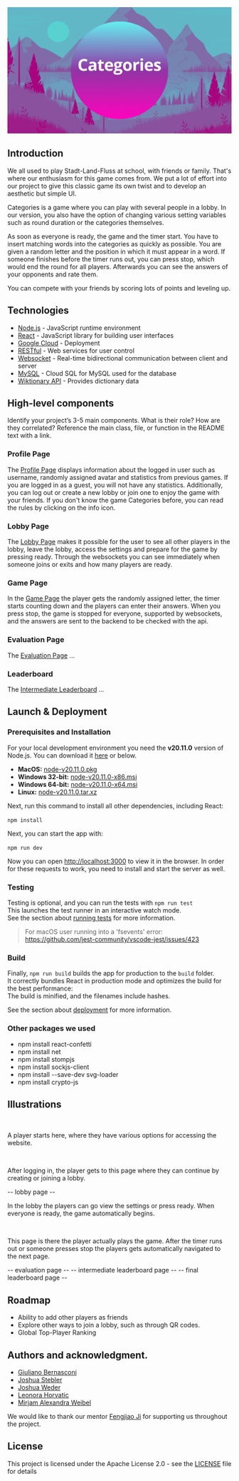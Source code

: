 <p>
    <img alt="" src="https://raw.githubusercontent.com/sopra-fs24-group-20/sopra-fs24-group-20-client/main/src/images/categories_logo.png" /><br/>
</p>

## Introduction 
We all used to play Stadt-Land-Fluss at school, with friends or family. That's where our enthusiasm for this game comes from.
We put a lot of effort into our project to give this classic game its own twist and to develop an aesthetic but simple UI.

Categories is a game where you can play with several people in a lobby. In our version, you also have the option of changing various setting variables such as round duration or the categories themselves.

As soon as everyone is ready, the game and the timer start. You have to insert matching words into the categories as quickly as possible. You are given a random letter and the position in which it must appear in a word.
If someone finishes before the timer runs out, you can press stop, which would end the round for all players.
Afterwards you can see the answers of your opponents and rate them.

You can compete with your friends by scoring lots of points and leveling up.

## Technologies
- [Node.js](https://nodejs.org/en/docs) - JavaScript runtime environment
- [React](https://react.dev/learn) - JavaScript library for building user interfaces
- [Google Cloud](https://cloud.google.com/appengine/docs/flexible) - Deployment
- [RESTful](https://restfulapi.net/) - Web services for user control
- [Websocket](https://spring.io/guides/gs/messaging-stomp-websocket/) -  Real-time bidirectional communication between client and server
- [MySQL](https://cloud.google.com/sql/docs/mysql) - Cloud SQL for MySQL used for the database
- [Wiktionary API](https://en.wiktionary.org/w/api.php) - Provides dictionary data

## High-level components 
Identify your project’s 3-5 main components. What is their role?
How are they correlated? Reference the main class, file, or function in the README text
with a link.
### Profile Page
The [Profile Page](https://github.com/sopra-fs24-group-20/sopra-fs24-group-20-client/blob/main/src/components/views/ProfilePage.tsx) displays information about the logged in user such as username, randomly assigned avatar and statistics from previous games. If you are logged in as a guest, you will not have any statistics. Additionally, you can log out or create a new lobby or join one to enjoy the game with your friends. If you don't know the game Categories before, you can read the rules by clicking on the info icon.
### Lobby Page
The [Lobby Page](https://github.com/sopra-fs24-group-20/sopra-fs24-group-20-client/blob/main/src/components/views/LobbyPage.tsx) makes it possible for the user to see all other players in the lobby, leave the lobby, access the settings and prepare for the game by pressing ready. Through the websockets you can see immediately when someone joins or exits and how many players are ready.
### Game Page
In the [Game Page](https://github.com/sopra-fs24-group-20/sopra-fs24-group-20-client/blob/main/src/components/views/Game.tsx) the player gets the randomly assigned letter, the timer starts counting down and the players can enter their answers. When you press stop, the game is stopped for everyone, supported by websockets, and the answers are sent to the backend to be checked with the api.
### Evaluation Page
The [Evaluation Page](https://github.com/sopra-fs24-group-20/sopra-fs24-group-20-client/blob/main/src/components/views/EvaluationScreen.tsx) ...
### Leaderboard
The [Intermediate Leaderboard](https://github.com/sopra-fs24-group-20/sopra-fs24-group-20-client/blob/main/src/components/views/Leader.tsx) ...

## Launch & Deployment
### Prerequisites and Installation
For your local development environment you need the **v20.11.0** version of Node.js. You can download it [here](https://nodejs.org/download/release/v20.11.0/) or below.

- **MacOS:** [node-v20.11.0.pkg](https://nodejs.org/download/release/v20.11.0/node-v20.11.0.pkg)
- **Windows 32-bit:** [node-v20.11.0-x86.msi](https://nodejs.org/download/release/v20.11.0/node-v20.11.0-x86.msi)
- **Windows 64-bit:** [node-v20.11.0-x64.msi](https://nodejs.org/download/release/v20.11.0/node-v20.11.0-x64.msi)
- **Linux:** [node-v20.11.0.tar.xz](https://nodejs.org/dist/v20.11.0/node-v20.11.0.tar.xz)

Next, run this command to install all other dependencies, including React:

```npm install```

Next, you can start the app with:

```npm run dev```

Now you can open [http://localhost:3000](http://localhost:3000) to view it in the browser.
In order for these requests to work, you need to install and start the server as well.

### Testing
Testing is optional, and you can run the tests with `npm run test`\
This launches the test runner in an interactive watch mode.\
See the section about [running tests](https://facebook.github.io/create-react-app/docs/running-tests) for more information.

> For macOS user running into a 'fsevents' error: https://github.com/jest-community/vscode-jest/issues/423

### Build
Finally, `npm run build` builds the app for production to the `build` folder.<br>
It correctly bundles React in production mode and optimizes the build for the best performance:\
The build is minified, and the filenames include hashes.<br>

See the section about [deployment](https://facebook.github.io/create-react-app/docs/deployment) for more information.

### Other packages we used
- npm install react-confetti
- npm install net
- npm install stompjs
- npm install sockjs-client
- npm install --save-dev svg-loader
- npm install crypto-js

## Illustrations
<p>
    <img alt="" src="https://raw.githubusercontent.com/sopra-fs24-group-20/sopra-fs24-group-20-client/main/src/images/start.jpg" /><br/>
</p>
A player starts here, where they have various options for accessing the website.
<p>
    <img alt="" src="https://raw.githubusercontent.com/sopra-fs24-group-20/sopra-fs24-group-20-client/main/src/images/profile.jpg" /><br/>
</p>
After logging in, the player gets to this page where they can continue by creating or joining a lobby.

-- lobby page --

In the lobby the players can go view the settings or press ready. When everyone is ready, the game automatically begins.

<p>
    <img alt="" src="https://raw.githubusercontent.com/sopra-fs24-group-20/sopra-fs24-group-20-client/main/src/images/game.jpg" /><br/>
</p>
This page is there the player actually plays the game. After the timer runs out or someone presses stop the players gets automatically navigated to the next page.

-- evaluation page --
-- intermediate leaderboard page --
-- final leaderboard page -- 


## Roadmap
- Ability to add other players as friends
- Explore other ways to join a lobby, such as through QR codes.
- Global Top-Player Ranking

## Authors and acknowledgment.
- [Giuliano Bernasconi](https://github.com/GiulianoBernasconi)
- [Joshua Stebler](https://github.com/Joshuastebler)
- [Joshua Weder](https://github.com/joswed)
- [Leonora Horvatic](https://github.com/LeoHorv)
- [Mirjam Alexandra Weibel](https://github.com/mirjamweibel)

We would like to thank our mentor [Fengjiao Ji](https://github.com/feji08) for supporting us throughout the project.

## License
This project is licensed under the Apache License 2.0 - see the [LICENSE](LICENSE) file for details